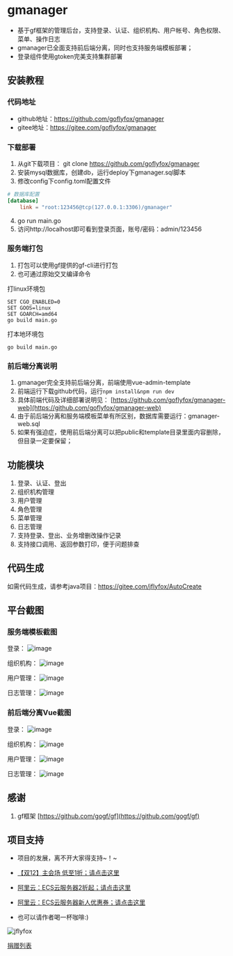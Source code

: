 # gmanager

* 基于gf框架的管理后台，支持登录、认证、组织机构、用户帐号、角色权限、菜单、操作日志
* gmanager已全面支持前后端分离，同时也支持服务端模板部署；
* 登录组件使用gtoken完美支持集群部署

## 安装教程
### 代码地址
* github地址：https://github.com/goflyfox/gmanager
* gitee地址：https://gitee.com/goflyfox/gmanager

### 下载部署
1. 从git下载项目： git clone https://github.com/goflyfox/gmanager
2. 安装mysql数据库，创建db，运行deploy下gmanager.sql脚本
3. 修改config下config.toml配置文件
```toml
# 数据库配置
[database]
    link = "root:123456@tcp(127.0.0.1:3306)/gmanager"
```
4. go run main.go
5. 访问http://localhost即可看到登录页面，账号/密码：admin/123456

### 服务端打包
1. 打包可以使用gf提供的gf-cli进行打包
2. 也可通过原始交叉编译命令

打linux环境包
```
SET CGO_ENABLED=0
SET GOOS=linux
SET GOARCH=amd64
go build main.go
```

打本地环境包
```
go build main.go
```

### 前后端分离说明
1. gmanager完全支持前后端分离，前端使用vue-admin-template
2. 前端运行下载github代码，运行`npm install&npm run dev`
3. 具体前端代码及详细部署说明见： [https://github.com/goflyfox/gmanager-web](https://github.com/goflyfox/gmanager-web)
4. 由于前后端分离和服务端模板菜单有所区别，数据库需要运行：gmanager-web.sql
5. 如果有强迫症，使用前后端分离可以把public和template目录里面内容删除，但目录一定要保留；

## 功能模块
1. 登录、认证、登出
2. 组织机构管理
3. 用户管理
4. 角色管理
5. 菜单管理
6. 日志管理
7. 支持登录、登出、业务增删改操作记录
8. 支持接口调用、返回参数打印，便于问题排查

## 代码生成
如需代码生成，请参考java项目：https://gitee.com/jflyfox/AutoCreate

## 平台截图

### 服务端模板截图
登录：
![image](./deploy/image/1.png)

组织机构：
![image](./deploy/image/2.png)

用户管理：
![image](./deploy/image/3.png)

日志管理：
![image](./deploy/image/4.png)

### 前后端分离Vue截图
登录：
![image](./deploy/image/web1.png)

组织机构：
![image](./deploy/image/web2.png)

用户管理：
![image](./deploy/image/web3.png)

日志管理：
![image](./deploy/image/web4.png)

## 感谢

1. gf框架 [https://github.com/gogf/gf](https://github.com/gogf/gf) 

## 项目支持

- 项目的发展，离不开大家得支持~！~

- [【双12】主会场 低至1折；请点击这里](https://www.aliyun.com/1212/2019/home?userCode=c4hsn0gc)
- [阿里云：ECS云服务器2折起；请点击这里](https://www.aliyun.com/acts/limit-buy?spm=5176.11544616.khv0c5cu5.1.1d8e23e8XHvEIq&userCode=c4hsn0gc)
- [阿里云：ECS云服务器新人优惠券；请点击这里](https://promotion.aliyun.com/ntms/yunparter/invite.html?userCode=c4hsn0gc)

- 也可以请作者喝一杯咖啡:)

![jflyfox](https://raw.githubusercontent.com/jflyfox/jfinal_cms/master/doc/pay01.jpg "Open source support")

[捐赠列表](deploy/Donate.md)